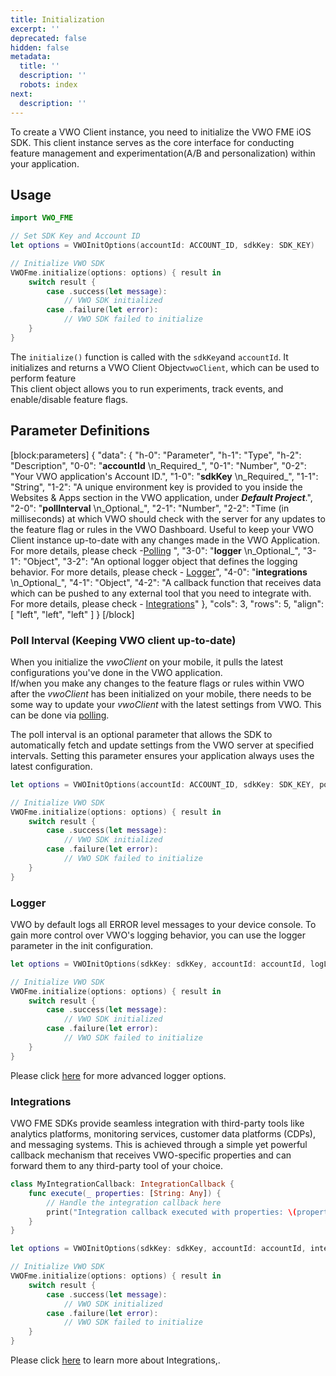 ```yaml
---
title: Initialization
excerpt: ''
deprecated: false
hidden: false
metadata:
  title: ''
  description: ''
  robots: index
next:
  description: ''
---
```

To create a VWO Client instance, you need to initialize the VWO FME iOS SDK. This client instance serves as the core interface for conducting feature management and experimentation(A/B and personalization) within your application.

## Usage

```swift Swift
import VWO_FME

// Set SDK Key and Account ID
let options = VWOInitOptions(accountId: ACCOUNT_ID, sdkKey: SDK_KEY)

// Initialize VWO SDK
VWOFme.initialize(options: options) { result in
    switch result {
        case .success(let message):
            // VWO SDK initialized
        case .failure(let error):
            // VWO SDK failed to initialize
    }
}
```

The `initialize()` function is called with the `sdkKey`and `accountId`. It initializes and returns a VWO Client Object`vwoClient`, which can be used to perform feature  
This client object allows you to run experiments, track events, and enable/disable feature flags.

## Parameter Definitions

[block:parameters]
{
  "data": {
    "h-0": "Parameter",
    "h-1": "Type",
    "h-2": "Description",
    "0-0": "**accountId**  \n_Required_",
    "0-1": "Number",
    "0-2": "Your VWO application's Account ID.",
    "1-0": "**sdkKey**  \n_Required_",
    "1-1": "String",
    "1-2": "A unique environment key is provided to you inside the Websites & Apps section in the VWO application, under _**Default Project**_.",
    "2-0": "**pollInterval**  \n_Optional_",
    "2-1": "Number",
    "2-2": "Time (in milliseconds) at which VWO should check with the server for any updates to the feature flag or rules in the VWO Dashboard. Useful to keep your VWO Client instance up-to-date with any changes made in the VWO Application. For more details, please check -[Polling](https://developers.vwo.com/v2/docs/polling) ",
    "3-0": "**logger**  \n_Optional_",
    "3-1": "Object",
    "3-2": "An optional logger object that defines the logging behavior. For more details, please check - [Logger](https://developers.vwo.com/v2/docs/fme-ios-logging)",
    "4-0": "**integrations**  \n_Optional_",
    "4-1": "Object",
    "4-2": "A callback function that receives data which can be pushed to any external tool that you need to integrate with. For more details, please check - [Integrations](https://developers.vwo.com/v2/docs/fme-ios-integrations)"
  },
  "cols": 3,
  "rows": 5,
  "align": [
    "left",
    "left",
    "left"
  ]
}
[/block]


### Poll Interval (Keeping VWO client up-to-date)

When you initialize the _vwoClient_ on your mobile, it pulls the latest configurations you've done in the VWO application.  
If/when you make any changes to the feature flags or rules within VWO after the _vwoClient_ has been initialized on your mobile, there needs to be some way to update your _vwoClient_ with the latest settings from VWO. This can be done via [polling](https://developers.vwo.com/v2/docs/polling).

The poll interval is an optional parameter that allows the SDK to automatically fetch and update settings from the VWO server at specified intervals. Setting this parameter ensures your application always uses the latest configuration.

```swift
let options = VWOInitOptions(accountId: ACCOUNT_ID, sdkKey: SDK_KEY, pollInterval: 60000)

// Initialize VWO SDK
VWOFme.initialize(options: options) { result in
    switch result {
        case .success(let message):
            // VWO SDK initialized
        case .failure(let error):
            // VWO SDK failed to initialize
    }
}
```

### Logger

VWO by default logs all ERROR level messages to your device console. To gain more control over VWO's logging behavior, you can use the logger parameter in the init configuration.

```swift
let options = VWOInitOptions(sdkKey: sdkKey, accountId: accountId, logLevel: .info)

// Initialize VWO SDK
VWOFme.initialize(options: options) { result in
    switch result {
        case .success(let message):
            // VWO SDK initialized
        case .failure(let error):
            // VWO SDK failed to initialize
    }
}
```

Please click [here](https://developers.vwo.com/v2/docs/fme-ios-logging) for more advanced logger options.

### Integrations

VWO FME SDKs provide seamless integration with third-party tools like analytics platforms, monitoring services, customer data platforms (CDPs), and messaging systems. This is achieved through a simple yet powerful callback mechanism that receives VWO-specific properties and can forward them to any third-party tool of your choice.

```swift
class MyIntegrationCallback: IntegrationCallback {
    func execute(_ properties: [String: Any]) {
        // Handle the integration callback here
        print("Integration callback executed with properties: \(properties)")
    }
}

let options = VWOInitOptions(sdkKey: sdkKey, accountId: accountId, integrations: MyIntegrationCallback())

// Initialize VWO SDK
VWOFme.initialize(options: options) { result in
    switch result {
        case .success(let message):
            // VWO SDK initialized
        case .failure(let error):
            // VWO SDK failed to initialize
    }
}
```

Please click [here](https://developers.vwo.com/v2/docs/fme-ios-integrations) to learn more about Integrations,.